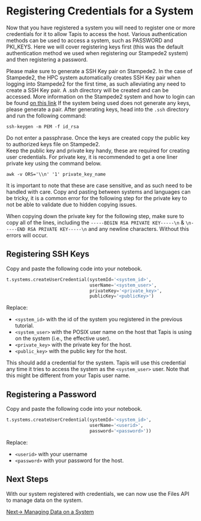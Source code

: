 # Registering Credentials for a System
Now that you have registered a system you will need to register one or more credentials 
for it to allow Tapis to access the host. Various authentication methods can be used to access a system, 
such as PASSWORD and PKI_KEYS. Here we will cover registering keys first (this was the
default authentication method we used when registering our Stampede2 system) and then 
registering a password.


Please make sure to generate a SSH Key pair on Stampede2.  In the case of Stampede2, the HPC system automatically creates SSH Key pair when logging into Stampede2 for the first time, as such alleviating any need to create a SSH Key pair. A .ssh directory will be created and can be accessed. More information on the Stampede2 system and how to login can be found [on this link](https://portal.tacc.utexas.edu/user-guides/stampede2#secure-shell-ssh) 
If the system being used does not generate any keys, please generate a pair. After generating keys, head into the ```.ssh``` directory and run the following command: 

```
ssh-keygen -m PEM -f id_rsa
```
Do not enter a passphrase. Once the keys are created copy the public key to authorized keys file on Stampede2. <br/>
Keep the public key and private key handy, these are required for creating user credentials. For private key, it is recommended to get a one liner private key using the command below. 

```
awk -v ORS='\\n' '1' private_key_name
```
It is important to note that these are case sensitive, and as such need to be handled with care. Copy and pasting between systems and languages can be tricky, it is a common error for the following step for the private key to not be able to validate due to hidden copying issues. 

When copying down the private key for the following step, make sure to copy all of the lines, including the `-----BEGIN RSA PRIVATE KEY-----\n` & `\n-----END RSA PRIVATE KEY-----\n` and any newline characters. Without this errors will occur.

## Registering SSH Keys
Copy and paste the following code into your notebook.

``` python
t.systems.createUserCredential(systemId='<system_id>', 
                               userName='<system_user>', 
                               privateKey='<private_key>',
                               publicKey='<publicKey>')
```
Replace:
* `<system_id>` with the id of the system you registered in the previous tutorial.
* ``<system_user>`` with the POSIX user name on the host that Tapis is using on the system
  (i.e., the effective user).
* `<private_key>` with the private key for the host.
* `<public_key>` with the public key for the host. 

This should add a credential for the system. Tapis will use this credential any time
it tries to access the system as the `<system_user>` user. Note that this might be 
different from your Tapis user name.

## Registering a Password
Copy and paste the following code into your notebook.

``` python
t.systems.createUserCredential(systemId='<system_id>',
                               userName='<userid>', 
                               password='<password>'))
```
Replace:
* ``<userid>`` with your username
* ``<password>`` with your password for the host.

## Next Steps
With our system registered with credentials, we can now use the Files API to manage 
data on the system.

 [Next-> Managing Data on a System](../files/data.md)
